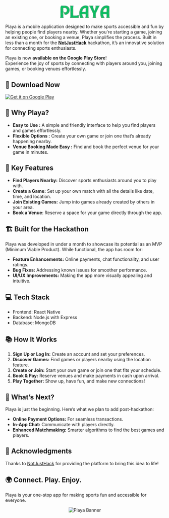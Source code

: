 <p align="center">
<img alt="playa" src="https://github.com/Supsource/playa/blob/main/medias/Playa.png" width="160" />
  </p>
  
Playa is a mobile application designed to make sports accessible and fun by helping people find players nearby. Whether you're starting a game, joining an existing one, or booking a venue, Playa simplifies the process. Built in less than a month for the **[NotJustHack](https://www.notjusthack.com/)** hackathon, it’s an innovative solution for connecting sports enthusiasts.


Playa is now **available on the Google Play Store**!  
Experience the joy of sports by connecting with players around you, joining games, or booking venues effortlessly.  

## 📲 Download Now  
<a href="https://play.google.com/store/apps/details?id=com.playaa">
  <img alt="Get it on Google Play" src="https://play.google.com/intl/en_us/badges/images/generic/en_badge_web_generic.png" height="80px"/>
</a>  



## 🌟 Why Playa?
* **Easy to Use :** A simple and friendly interface to help you find players and games effortlessly. </br>
* **Flexible Options :** Create your own game or join one that’s already happening nearby. </br>
* **Venue Booking Made Easy :** Find and book the perfect venue for your game in minutes. </br>


## 🚀 Key Features
* **Find Players Nearby:** Discover sports enthusiasts around you to play with. </br>
* **Create a Game:** Set up your own match with all the details like date, time, and location.  </br>
* **Join Existing Games:** Jump into games already created by others in your area. </br>
* **Book a Venue**: Reserve a space for your game directly through the app. </br>


## 🏗️ Built for the Hackathon
Playa was developed in under a month to showcase its potential as an MVP (Minimum Viable Product). While functional, the app has room for:

* **Feature Enhancements:** Online payments, chat functionality, and user ratings.
* **Bug Fixes:** Addressing known issues for smoother performance.
* **UI/UX Improvements:** Making the app more visually appealing and intuitive.


## 💻 Tech Stack
* Frontend: React Native
* Backend: Node.js with Express
* Database: MongoDB

## 📚 How It Works
1. **Sign Up or Log In:** Create an account and set your preferences.
2. **Discover Games:** Find games or players nearby using the location feature.
3. **Create or Join:** Start your own game or join one that fits your schedule.
4. **Book & Pay:** Reserve venues and make payments in cash upon arrival.
5. **Play Together:** Show up, have fun, and make new connections!

## 🚀 What’s Next?
Playa is just the beginning. Here’s what we plan to add post-hackathon:

* **Online Payment Options:** For seamless transactions.
* **In-App Chat:** Communicate with players directly.
* **Enhanced Matchmaking:** Smarter algorithms to find the best games and players.

## 📢 Acknowledgments
Thanks to [NotJustHack](https://www.notjusthack.com/) for providing the platform to bring this idea to life!

## 🌍 Connect. Play. Enjoy.
Playa is your one-stop app for making sports fun and accessible for everyone.


<p align="center">
  <img alt="Playa Banner" src="https://pbs.twimg.com/media/Gf_X2QeWgAAJrfP?format=jpg&name=large">
</p>
